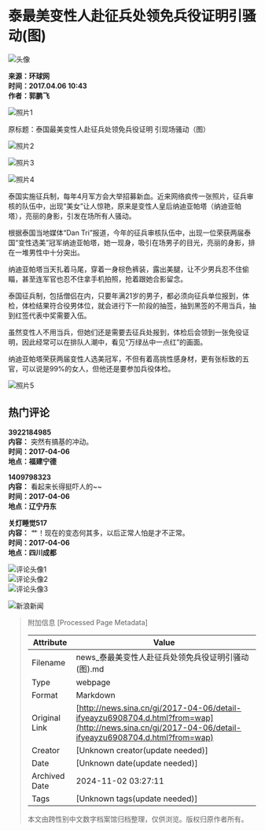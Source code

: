 # 泰最美变性人赴征兵处领免兵役证明引骚动(图)

![头像](//n.sinaimg.cn/default/622af858/20181010/default_avatar.jpg)

**来源：环球网**  
**时间：2017.04.06 10:43**  
**作者：郭鹏飞**  

![照片1](//k.sinaimg.cn/n/news/transform/20170406/psd2-fyeceza1369667.jpg/w300h300z1l10t10q100983.jpg)

原标题：泰国最美变性人赴征兵处领免兵役证明 引现场骚动（图）

![照片2](//k.sinaimg.cn/n/news/transform/20170406/psd2-fyeceza1369667.jpg/w700d1q75cms.jpg?by=cms_fixed_width)

![照片3](//k.sinaimg.cn/n/news/transform/20170406/D7_h-fyeceza1369719.jpg/w700d1q75cms.jpg?by=cms_fixed_width)

![照片4](//k.sinaimg.cn/n/news/transform/20170406/Cgyh-fyecrxv3446469.jpg/w700d1q75cms.jpg?by=cms_fixed_width)

泰国实施征兵制，每年4月军方会大举招募新血。近来网络疯传一张照片，征兵审核的队伍中，出现“美女”让人惊艳，原来是变性人皇后纳迪亚帕塔（纳迪亚帕塔），亮丽的身影，引发在场所有人骚动。

根据泰国当地媒体“Dan Tri”报道，今年的征兵审核队伍中，出现一位荣获两届泰国“变性选美”冠军纳迪亚帕塔，她一现身，吸引在场男子的目光，亮丽的身影，排在一堆男性中十分突出。

纳迪亚帕塔当天扎着马尾，穿着一身棕色裤装，露出美腿，让不少男兵忍不住偷瞄，甚至连军官也忍不住拿手机拍照，抢着跟她合影留念。

泰国征兵制，包括僧侣在内，只要年满21岁的男子，都必须向征兵单位报到，体检，体检结果符合役男体位，就会进行下一阶段的抽签，抽到黑签的不用当兵，抽到红签代表中奖需要入伍。

虽然变性人不用当兵，但她们还是需要去征兵处报到，体检后会领到一张免役证明，因此经常可以在排队人潮中，看见“万绿丛中一点红”的画面。

纳迪亚帕塔荣获两届变性人选美冠军，不但有着高挑性感身材，更有张标致的五官，可以说是99%的女人，但他还是要参加兵役体检。

![照片5](//n.sinaimg.cn/default/2fb77759/20151125/320X320.png)

## 热门评论

**3922184985**  
**内容：** 突然有搞基的冲动。  
**时间：2017-04-06**  
**地点：福建宁德**

**1409798323**  
**内容：** 看起来长得挺吓人的~~  
**时间：2017-04-06**  
**地点：辽宁丹东**

**关灯睡觉517**  
**内容：** 艹！现在的变态何其多，以后正常人怕是才不正常。  
**时间：2017-04-06**  
**地点：四川成都**  

![评论头像1](https://tva1.sinaimg.cn/crop.248.0.711.711.50/e9c7cb19jw8f8n258n8bvj20zk0npgz0.jpg)  
![评论头像2](https://tva4.sinaimg.cn/crop.57.7.236.236.50/5407d0b3tw1ei0ftrcy4yj20970aygn5.jpg)  
![评论头像3](https://tva3.sinaimg.cn/crop.0.0.438.438.50/006xwug6jw8f6c7wo76klj30c60c6dg8.jpg)  

![新浪新闻](https://n.sinaimg.cn/default/80905340/20200331/sinalogo.png)

> 附加信息 [Processed Page Metadata]
>
> | Attribute       | Value                                  |
> |-----------------|----------------------------------------|
> | Filename        | news_泰最美变性人赴征兵处领免兵役证明引骚动(图).md                             |
> | Type            | webpage                                 |
> | Format          | Markdown                               |
> | Original Link   | [http://news.sina.cn/gj/2017-04-06/detail-ifyeayzu6908704.d.html?from=wap](http://news.sina.cn/gj/2017-04-06/detail-ifyeayzu6908704.d.html?from=wap)                       |
> | Creator         | [Unknown creator(update needed)]                              |
> | Date            | [Unknown date(update needed)]                                 |
> | Archived Date   | 2024-11-02 03:27:11                             |
> | Tags            | [Unknown tags(update needed)]                                 |
>
> 本文由跨性别中文数字档案馆归档整理，仅供浏览。版权归原作者所有。
>